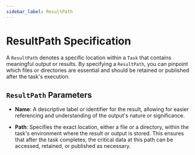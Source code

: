 ```yaml
---
sidebar_label: ResultPath
---
```


# ResultPath Specification

A `ResultPath` denotes a specific location within a `Task` that contains meaningful output or results. By specifying a `ResultPath`, you can pinpoint which files or directories are essential and should be retained or published after the task's execution.

## `ResultPath` Parameters

- **Name**: A descriptive label or identifier for the result, allowing for easier referencing and understanding of the output's nature or significance.

- **Path**: Specifies the exact location, either a file or a directory, within the task's environment where the result or output is stored. This ensures that after the task completes, the critical data at this path can be accessed, retained, or published as necessary.